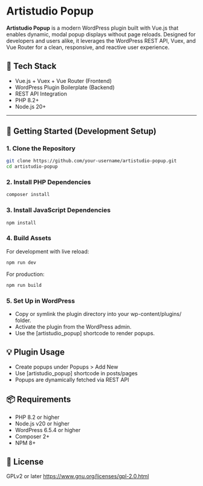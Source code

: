 # Artistudio Popup

**Artistudio Popup** is a modern WordPress plugin built with Vue.js that enables dynamic, modal popup displays without page reloads. Designed for developers and users alike, it leverages the WordPress REST API, Vuex, and Vue Router for a clean, responsive, and reactive user experience.

## 🧰 Tech Stack

- Vue.js + Vuex + Vue Router (Frontend)
- WordPress Plugin Boilerplate (Backend)
- REST API Integration
- PHP 8.2+
- Node.js 20+

---

## 🚀 Getting Started (Development Setup)

### 1. Clone the Repository

```bash
git clone https://github.com/your-username/artistudio-popup.git
cd artistudio-popup
```
### 2. Install PHP Dependencies

```bash
composer install
```
### 3. Install JavaScript Dependencies

```bash
npm install
```
### 4. Build Assets
For development with live reload:
```bash
npm run dev
```
For production:
```bash
npm run build
```
### 5. Set Up in WordPress

- Copy or symlink the plugin directory into your wp-content/plugins/ folder.
- Activate the plugin from the WordPress admin.
- Use the [artistudio_popup] shortcode to render popups.

## 💡 Plugin Usage

- Create popups under Popups > Add New
- Use [artistudio_popup] shortcode in posts/pages
- Popups are dynamically fetched via REST API

## 📦 Requirements

- PHP 8.2 or higher
- Node.js v20 or higher
- WordPress 6.5.4 or higher
- Composer 2+
- NPM 8+

## 📄 License
GPLv2 or later
https://www.gnu.org/licenses/gpl-2.0.html
